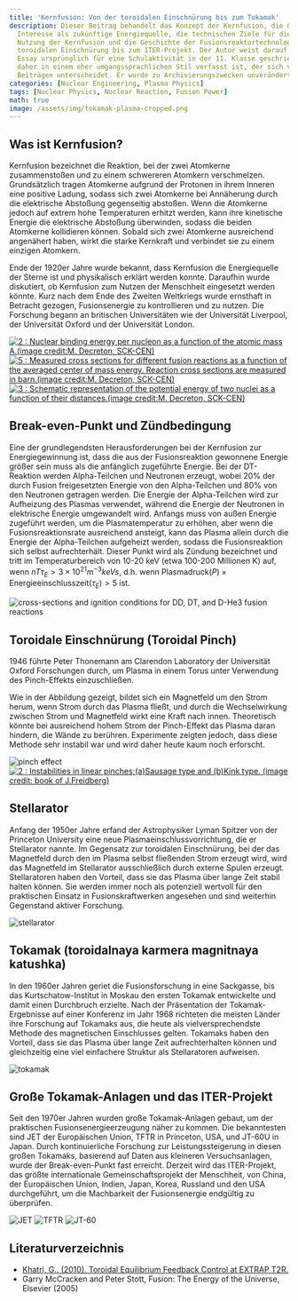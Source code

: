 ```yaml
---
title: 'Kernfusion: Von der toroidalen Einschnürung bis zum Tokamak'
description: Dieser Beitrag behandelt das Konzept der Kernfusion, die Gründe für ihr
  Interesse als zukünftige Energiequelle, die technischen Ziele für die kommerzielle
  Nutzung der Kernfusion und die Geschichte der Fusionsreaktortechnologie von der
  toroidalen Einschnürung bis zum ITER-Projekt. Der Autor weist darauf hin, dass dieser
  Essay ursprünglich für eine Schulaktivität in der 11. Klasse geschrieben wurde und
  daher in einem eher umgangssprachlichen Stil verfasst ist, der sich von anderen
  Beiträgen unterscheidet. Er wurde zu Archivierungszwecken unverändert hochgeladen.
categories: [Nuclear Engineering, Plasma Physics]
tags: [Nuclear Physics, Nuclear Reaction, Fusion Power]
math: true
image: /assets/img/tokamak-plasma-cropped.png
---
```

## Was ist Kernfusion?

Kernfusion bezeichnet die Reaktion, bei der zwei Atomkerne zusammenstoßen und zu einem schwereren Atomkern verschmelzen. Grundsätzlich tragen Atomkerne aufgrund der Protonen in ihrem Inneren eine positive Ladung, sodass sich zwei Atomkerne bei Annäherung durch die elektrische Abstoßung gegenseitig abstoßen. Wenn die Atomkerne jedoch auf extrem hohe Temperaturen erhitzt werden, kann ihre kinetische Energie die elektrische Abstoßung überwinden, sodass die beiden Atomkerne kollidieren können. Sobald sich zwei Atomkerne ausreichend angenähert haben, wirkt die starke Kernkraft und verbindet sie zu einem einzigen Atomkern.

Ende der 1920er Jahre wurde bekannt, dass Kernfusion die Energiequelle der Sterne ist und physikalisch erklärt werden konnte. Daraufhin wurde diskutiert, ob Kernfusion zum Nutzen der Menschheit eingesetzt werden könnte. Kurz nach dem Ende des Zweiten Weltkriegs wurde ernsthaft in Betracht gezogen, Fusionsenergie zu kontrollieren und zu nutzen. Die Forschung begann an britischen Universitäten wie der Universität Liverpool, der Universität Oxford und der Universität London.

<a href="https://www.researchgate.net/figure/Nuclear-binding-energy-per-nucleon-as-a-function-of-the-atomic-mass-Aimage-creditM_fig2_275003974"><img src="https://www.researchgate.net/profile/G_Khatri/publication/275003974/figure/fig2/AS:311308386881537@1451233111244/Nuclear-binding-energy-per-nucleon-as-a-function-of-the-atomic-mass-Aimage-creditM.png" alt="2 : Nuclear binding energy per nucleon as a function of the atomic mass A.(image credit:M. Decreton, SCK-CEN)"/></a>
<a href="https://www.researchgate.net/figure/Measured-cross-sections-for-different-fusion-reactions-as-a-function-of-the-averaged_fig5_275003974"><img src="https://www.researchgate.net/profile/G_Khatri/publication/275003974/figure/fig5/AS:311308386881540@1451233111335/Measured-cross-sections-for-different-fusion-reactions-as-a-function-of-the-averaged.png" alt="5 : Measured cross sections for different fusion reactions as a function of the averaged center of mass energy. Reaction cross sections are measured in barn.(image credit:M. Decreton, SCK-CEN)"/></a>
<a href="https://www.researchgate.net/figure/Schematic-representation-of-the-potential-energy-of-two-nuclei-as-a-function-of-their_fig3_275003974"><img src="https://www.researchgate.net/profile/G_Khatri/publication/275003974/figure/fig3/AS:311308386881538@1451233111275/Schematic-representation-of-the-potential-energy-of-two-nuclei-as-a-function-of-their.png" alt="3 : Schematic representation of the potential energy of two nuclei as a function of their distances.(image credit:M. Decreton, SCK-CEN)"/></a>

## Break-even-Punkt und Zündbedingung

Eine der grundlegendsten Herausforderungen bei der Kernfusion zur Energiegewinnung ist, dass die aus der Fusionsreaktion gewonnene Energie größer sein muss als die anfänglich zugeführte Energie. Bei der DT-Reaktion werden Alpha-Teilchen und Neutronen erzeugt, wobei 20% der durch Fusion freigesetzten Energie von den Alpha-Teilchen und 80% von den Neutronen getragen werden. Die Energie der Alpha-Teilchen wird zur Aufheizung des Plasmas verwendet, während die Energie der Neutronen in elektrische Energie umgewandelt wird. Anfangs muss von außen Energie zugeführt werden, um die Plasmatemperatur zu erhöhen, aber wenn die Fusionsreaktionsrate ausreichend ansteigt, kann das Plasma allein durch die Energie der Alpha-Teilchen aufgeheizt werden, sodass die Fusionsreaktion sich selbst aufrechterhält. Dieser Punkt wird als Zündung bezeichnet und tritt im Temperaturbereich von 10-20 keV (etwa 100-200 Millionen K) auf, wenn $nT\tau_{E} > 3 \times 10^{21} m^{-3} keVs$, d.h. wenn $\text{Plasmadruck}(P) \times \text{Energieeinschlusszeit}(\tau_{E}) > 5$ ist.

![cross-sections and ignition conditions for DD, DT, and D-He3 fusion reactions](/assets/img/fusion-power/cross-sections.png)

## Toroidale Einschnürung (Toroidal Pinch)

1946 führte Peter Thonemann am Clarendon Laboratory der Universität Oxford Forschungen durch, um Plasma in einem Torus unter Verwendung des Pinch-Effekts einzuschließen.

Wie in der Abbildung gezeigt, bildet sich ein Magnetfeld um den Strom herum, wenn Strom durch das Plasma fließt, und durch die Wechselwirkung zwischen Strom und Magnetfeld wirkt eine Kraft nach innen. Theoretisch könnte bei ausreichend hohem Strom der Pinch-Effekt das Plasma daran hindern, die Wände zu berühren. Experimente zeigten jedoch, dass diese Methode sehr instabil war und wird daher heute kaum noch erforscht.

![pinch effect](/assets/img/fusion-power/pinch-effect.png)  
<a href="https://www.researchgate.net/figure/Instabilities-in-linear-pinchesaSausage-type-and-bKink-type-image-credit-book_fig9_275003974"><img src="https://www.researchgate.net/profile/G_Khatri/publication/275003974/figure/fig9/AS:311308386881544@1451233111528/Instabilities-in-linear-pinchesaSausage-type-and-bKink-type-image-credit-book.png" alt="2 : Instabilities in linear pinches;(a)Sausage type and (b)Kink type. (image credit: book of J.Freidberg)"/></a>

## Stellarator

Anfang der 1950er Jahre erfand der Astrophysiker Lyman Spitzer von der Princeton University eine neue Plasmaeinschlussvorrichtung, die er Stellarator nannte. Im Gegensatz zur toroidalen Einschnürung, bei der das Magnetfeld durch den im Plasma selbst fließenden Strom erzeugt wird, wird das Magnetfeld im Stellarator ausschließlich durch externe Spulen erzeugt. Stellaratoren haben den Vorteil, dass sie das Plasma über lange Zeit stabil halten können. Sie werden immer noch als potenziell wertvoll für den praktischen Einsatz in Fusionskraftwerken angesehen und sind weiterhin Gegenstand aktiver Forschung.

![stellarator](/assets/img/fusion-power/stellarator.png)

## Tokamak (toroidalnaya karmera magnitnaya katushka)

In den 1960er Jahren geriet die Fusionsforschung in eine Sackgasse, bis das Kurtschatow-Institut in Moskau den ersten Tokamak entwickelte und damit einen Durchbruch erzielte. Nach der Präsentation der Tokamak-Ergebnisse auf einer Konferenz im Jahr 1968 richteten die meisten Länder ihre Forschung auf Tokamaks aus, die heute als vielversprechendste Methode des magnetischen Einschlusses gelten. Tokamaks haben den Vorteil, dass sie das Plasma über lange Zeit aufrechterhalten können und gleichzeitig eine viel einfachere Struktur als Stellaratoren aufweisen.

![tokamak](/assets/img/fusion-power/tokamak.png)

## Große Tokamak-Anlagen und das ITER-Projekt

Seit den 1970er Jahren wurden große Tokamak-Anlagen gebaut, um der praktischen Fusionsenergieerzeugung näher zu kommen. Die bekanntesten sind JET der Europäischen Union, TFTR in Princeton, USA, und JT-60U in Japan. Durch kontinuierliche Forschung zur Leistungssteigerung in diesen großen Tokamaks, basierend auf Daten aus kleineren Versuchsanlagen, wurde der Break-even-Punkt fast erreicht. Derzeit wird das ITER-Projekt, das größte internationale Gemeinschaftsprojekt der Menschheit, von China, der Europäischen Union, Indien, Japan, Korea, Russland und den USA durchgeführt, um die Machbarkeit der Fusionsenergie endgültig zu überprüfen.

![JET](/assets/img/fusion-power/JET.png)
![TFTR](/assets/img/fusion-power/TFTR.png)
![JT-60](/assets/img/fusion-power/JT-60.png)

## Literaturverzeichnis

- [Khatri, G.. (2010). Toroidal Equilibrium Feedback Control at EXTRAP T2R.](https://www.researchgate.net/publication/275003974_Toroidal_Equilibrium_Feedback_Control_at_EXTRAP_T2R)
- Garry McCracken and Peter Stott, Fusion: The Energy of the Universe, Elsevier (2005)
